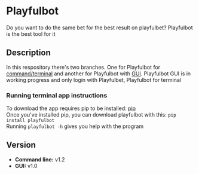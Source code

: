 # Playfulbot

Do you want to do the same bet for the best result on playfulbet? Playfulbot is the best tool for it

## Description
In this respository there's two branches. One for Playfulbot for [command/terminal](https://github.com/Alexsays/Playfulbot/tree/command) and another for Playfulbot with [GUI](https://github.com/Alexsays/Playfulbot/tree/master).
Playfulbot GUI is in working progress and only login with Playfulbet, Playfulbot for terminal

### Running terminal app instructions
To download the app requires pip to be installed: [pip](http://www.pip-installer.org/en/latest/installing.html)  
Once you've installed pip, you can download playfulbot with this: `pip install playfulbot`  
Running `playfulbot -h` gives you help with the program

## Version
- **Command line:** v1.2
- **GUI:** v1.0
